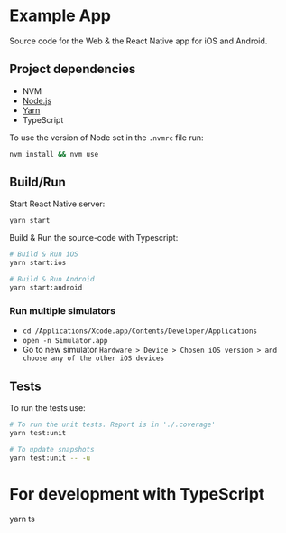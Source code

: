 # Example App

Source code for the Web & the React Native app for iOS and Android.

## Project dependencies

* NVM
* [Node.js](https://nodejs.org)
* [Yarn](https://yarnpkg.com/)
* TypeScript

To use the version of Node set in the `.nvmrc` file run:

```sh
nvm install && nvm use
```

## Build/Run

Start React Native server:

```sh
yarn start
```

Build & Run the source-code with Typescript:

```sh
# Build & Run iOS
yarn start:ios

# Build & Run Android
yarn start:android
```

### Run multiple simulators

* `cd /Applications/Xcode.app/Contents/Developer/Applications`
* `open -n Simulator.app`
* Go to new simulator `Hardware > Device > Chosen iOS version > and choose any of the other iOS devices`

## Tests

To run the tests use:

```sh
# To run the unit tests. Report is in './.coverage'
yarn test:unit

# To update snapshots
yarn test:unit -- -u
```

# For development with TypeScript
yarn ts
```
